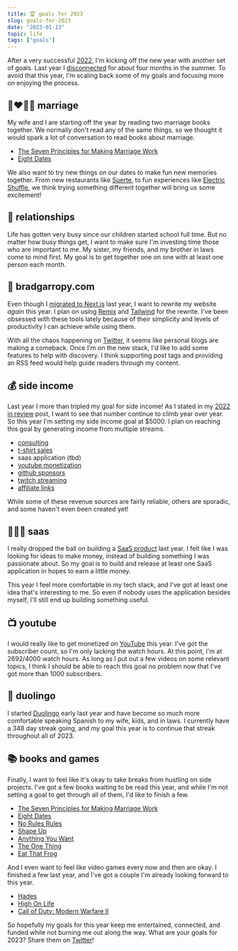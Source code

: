 ```yaml
---
title: 🏆 goals for 2023
slug: goals-for-2023
date: "2023-01-13"
topic: life
tags: ["goals"]
---
```


After a very successful [2022][2022-in-review], I'm kicking off the new year with another set of goals. Last year I [disconnected][disconnecting] for about four months in the summer. To avoid that this year, I'm scaling back some of my goals and focusing more on enjoying the process.

## 👩‍❤️‍💋‍👨 marriage

My wife and I are starting off the year by reading two marriage books together. We normally don't read any of the same things, so we thought it would spark a lot of conversation to read books about marriage.

-   [The Seven Principles for Making Marriage Work][seven-principles]
-   [Eight Dates][eight-dates]

We also want to try new things on our dates to make fun new memories together. From new restaurants like [Suerte][suerte], to fun experiences like [Electric Shuffle][electric-shuffle], we think trying something different together will bring us some excitement!

## 🤝 relationships

Life has gotten very busy since our children started school full time. But no matter how busy things get, I want to make sure I'm investing time those who are important to me. My sister, my friends, and my brother in laws come to mind first. My goal is to get together one on one with at least one person each month.

## 🏡 bradgarropy.com

Even though I [migrated to Next.js][migrating-to-nextjs] last year, I want to rewrite my website _again_ this year. I plan on using [Remix][remix] and [Tailwind][tailwind] for the rewrite. I've been obsessed with these tools lately because of their simplicity and levels of productivity I can achieve while using them.

With all the chaos happening on [Twitter][twitter], it seems like personal blogs are making a comeback. Once I'm on the new stack, I'd like to add some features to help with discovery. I think supporting post tags and providing an RSS feed would help guide readers through my content.

## 💰 side income

Last year I more than tripled my goal for side income! As I stated in my [2022 in review][2022-in-review] post, I want to see that number continue to climb year over year. So this year I'm setting my side income goal at $5000. I plan on reaching this goal by generating income from multiple streams.

-   [consulting][hire-me]
-   [t-shirt sales][cotton-bureau]
-   saas application (tbd)
-   [youtube monetization][youtube]
-   [github sponsors][github-sponsors]
-   [twitch streaming][twitch]
-   [affiliate links][level-up-tutorials]

While some of these revenue sources are fairly reliable, others are sporadic, and some haven't even been created yet!

## 👨🏼‍💻 saas

I really dropped the ball on building a [SaaS product][products] last year. I felt like I was looking for ideas to make money, instead of building something I was passionate about. So my goal is to build and release at least one SaaS application in hopes to earn a little money.

This year I feel more comfortable in my tech stack, and I've got at least one idea that's interesting to me. So even if nobody uses the application besides myself, I'll still end up building something useful.

## 📺 youtube

I would really like to get monetized on [YouTube][youtube] this year. I've got the subscriber count, so I'm only lacking the watch hours. At this point, I'm at 2692/4000 watch hours. As long as I put out a few videos on some relevant topics, I think I should be able to reach this goal no problem now that I've got more than 1000 subscribers.

## 🦉 duolingo

I started [Duolingo][duolingo] early last year and have become so much more comfortable speaking Spanish to my wife, kids, and in laws. I currently have a 348 day streak going, and my goal this year is to continue that streak throughout all of 2023.

## 📚 books and games

Finally, I want to feel like it's okay to take breaks from hustling on side projects. I've got a few books waiting to be read this year, and while I'm not setting a goal to get through all of them, I'd like to finish a few.

-   [The Seven Principles for Making Marriage Work][seven-principles]
-   [Eight Dates][eight-dates]
-   [No Rules Rules][no-rules-rules]
-   [Shape Up][shape-up]
-   [Anything You Want][anything-you-want]
-   [The One Thing][the-one-thing]
-   [Eat That Frog][eat-that-frog]

And I even want to feel like video games every now and then are okay. I finished a few last year, and I've got a couple I'm already looking forward to this year.

-   [Hades][hades]
-   [High On Life][high-on-life]
-   [Call of Duty: Modern Warfare II][cod]

So hopefully my goals for this year keep me entertained, connected, and funded while not burning me out along the way. What are your goals for 2023? Share them on [Twitter][twitter]!

[2022-in-review]: https://bradgarropy.com/blog/2022-in-review
[disconnecting]: https://bradgarropy.com/blog/disconnecting
[seven-principles]: https://www.amazon.com/Seven-Principles-Making-Marriage-Work/dp/0553447718?tag=bradgarropy00-20
[eight-dates]: https://www.amazon.com/Eight-Dates-Essential-Conversations-Lifetime/dp/1523504463?tag=bradgarropy00-20
[suerte]: https://www.suerteatx.com
[electric-shuffle]: https://electricshuffleusa.com/austin
[migrating-to-nextjs]: https://bradgarropy.com/blog/migrating-to-nextjs
[remix]: https://remix.run
[tailwind]: https://tailwindcss.com
[twitter]: https://twitter.com/bradgarropy
[hire-me]: https://bradgarropy.com/hire-me
[cotton-bureau]: https://cottonbureau.com/people/brad-garropy
[youtube]: https://youtube.com/bradgarropy
[github-sponsors]: https://github.com/sponsors/bradgarropy
[twitch]: https://www.twitch.tv/bradgarropy
[level-up-tutorials]: https://www.leveluptutorials.com/?ref=bradgarropy
[products]: https://bradgarropy.com/blog/2022-in-review#products
[no-rules-rules]: https://www.amazon.com/No-Rules/dp/0753553635?tag=bradgarropy00-20
[shape-up]: https://basecamp-goods.com/products/shapeup
[anything-you-want]: https://www.amazon.com/Anything-You-Want-lessons-entrepreneur/dp/1991152396?tag=bradgarropy00-20
[the-one-thing]: https://www.amazon.com/ONE-Thing-Surprisingly-Extraordinary-Results/dp/1885167776?tag=bradgarropy00-20
[eat-that-frog]: https://www.amazon.com/Eat-That-Frog-Great-Procrastinating/dp/162656941X?tag=bradgarropy00-20
[hades]: https://store.steampowered.com/app/1145360/Hades
[high-on-life]: https://store.steampowered.com/app/1583230/High_On_Life
[cod]: https://store.steampowered.com/app/1938090/Call_of_Duty_Modern_Warfare_II
[duolingo]: https://www.duolingo.com
